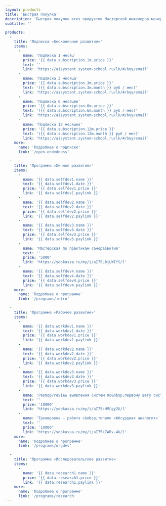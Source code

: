 ```yaml
---
layout: products
title: 'Быстрая покупка'
description: 'Быстрая покупка всех продуктов Мастерской инженеров-менеджеров: подписка «Бесконечное развитие», программы личного, рабочего и исследовательского развития.'
subtitle: ''

products:
  -
    title: 'Подписка «Бесконечное развитие»'
    items:
      -
        name: 'Подписка 1 месяц'
        price: '{{ data.subscription.1m.price }}'
        text: ''
        link: 'https://aisystant.system-school.ru/lk/#/buy/email'
      -
        name: 'Подписка 3 месяца'
        price: '{{ data.subscription.3m.price }}'
        text: '({{ data.subscription.3m.month }} руб / мес)'
        link: 'https://aisystant.system-school.ru/lk/#/buy/email'
      -
        name: 'Подписка 6 месяцев'
        price: '{{ data.subscription.6m.price }}'
        text: '({{ data.subscription.6m.month }} руб / мес)'
        link: 'https://aisystant.system-school.ru/lk/#/buy/email'
      -
        name: 'Подписка 12 месяцев'
        price: '{{ data.subscription.12m.price }}'
        text: '({{ data.subscription.12m.month }} руб / мес)'
        link: 'https://aisystant.system-school.ru/lk/#/buy/email'
    more:
      name: 'Подробнее о подписке'
      link: '/open-endedness'

  -
    title: 'Программа «Личное развитие»'
    items:
      -
        name: '{{ data.selfdev1.name }}'
        text: '{{ data.selfdev1.date }}'
        price: '{{ data.selfdev1.price }}'
        link: '{{ data.selfdev1.paylink }}'
      -
        name: '{{ data.selfdev2.name }}'
        text: '{{ data.selfdev2.date }}'
        price: '{{ data.selfdev2.price }}'
        link: '{{ data.selfdev2.paylink }}'
      -
        name: '{{ data.selfdev3.name }}'
        text: '{{ data.selfdev3.date }}'
        price: '{{ data.selfdev3.price }}'
        link: '{{ data.selfdev3.paylink }}'
      -
        name: 'Мастерская по практикам саморазвития'
        text: ''
        price: '5000'
        link: 'https://yookassa.ru/my/i/aI75LbjLWIYS/l'
      -
        name: '{{ data.selfdev4.name }}'
        text: '{{ data.selfdev4.date }}'
        price: '{{ data.selfdev4.price }}'
        link: '{{ data.selfdev4.paylink }}'
    more:
      name: 'Подробнее о программе'
      link: '/programs/intro'

  -
    title: 'Программа «Рабочее развитие»'
    items:
      -
        name: '{{ data.workdev1.name }}'
        text: '{{ data.workdev1.date }}'
        price: '{{ data.workdev1.price }}'
        link: '{{ data.workdev1.paylink }}'
      -
        name: '{{ data.workdev2.name }}'
        text: '{{ data.workdev2.date }}'
        price: '{{ data.workdev2.price }}'
        link: '{{ data.workdev2.paylink }}'
      -
        name: '{{ data.workdev3.name }}'
        text: '{{ data.workdev3.date }}'
        price: '{{ data.workdev3.price }}'
        link: '{{ data.workdev3.paylink }}'
      -
        name: 'Разбор/review выявления систем по&nbsp;первому шагу системного промпта'
        text: ''
        price: '10000'
        link: 'https://yookassa.ru/my/i/aI75cHMCgy2U/l'
      -
        name: 'Тренировка — работа с&nbsp;типами «Абсурдная аналогия»'
        text: ''
        price: '10000'
        link: 'https://yookassa.ru/my/i/aI75k7ARv-4k/l'
    more:
      name: 'Подробнее о программе'
      link: '/programs/orgdev'

  -
    title: 'Программа «Исследовательское развитие»'
    items:
      -
        name: '{{ data.research1.name }}'
        price: '{{ data.research1.price }}'
        link: '{{ data.research1.paylink }}'
    more:
      name: 'Подробнее о программе'
      link: '/programs/research'
---
```

